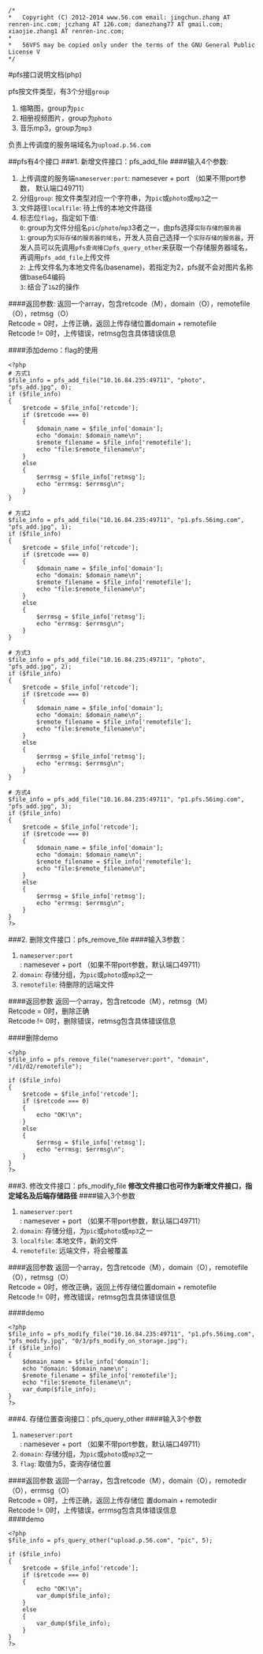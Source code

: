 ```
/*
*	Copyright (C) 2012-2014 www.56.com email: jingchun.zhang AT renren-inc.com; jczhang AT 126.com; danezhang77 AT gmail.com; xiaojie.zhang1 AT renren-inc.com;
*	
*	56VFS may be copied only under the terms of the GNU General Public License V
*/
```


#pfs接口说明文档(php)

pfs按文件类型，有3个分组`group`  
1. 缩略图，group为`pic`  
2. 相册视频图片，group为`photo`  
3. 音乐mp3，group为`mp3`  

负责上传调度的服务端域名为`upload.p.56.com`


##pfs有4个接口
###1. 新增文件接口：pfs_add_file
####输入4个参数:  
1. 上传调度的服务端`nameserver:port`: namesever + port  （如果不带port参数， 默认端口49711）  
2. 分组`group`: 按文件类型对应一个字符串，为`pic`或`photo`或`mp3`之一  
3. 文件路径`localfile`: 待上传的本地文件路径  
4. 标志位`flag`，指定如下值:  
    `0`: group为文件分组名`pic`/`photo`/`mp3`3者之一，由pfs选择`实际存储的服务器`  
	`1`: group为`实际存储的服务器的域名`，开发人员自己选择一个`实际存储的服务器`，开发人员可以先调用`pfs查询接口pfs_query_other`来获取一个存储服务器域名，再调用`pfs_add_file`上传文件    
	`2`: 上传文件名为本地文件名(basename)，若指定为2，pfs就不会对图片名称做base64编码  
	`3`: 结合了`1&2`的操作
	
####返回参数:
返回一个array，包含retcode（M），domain（O），remotefile（O），retmsg（O）  
Retcode = 0时，上传正确，返回上传存储位置domain + remotefile  
Retcode != 0时，上传错误，retmsg包含具体错误信息

####添加demo：flag的使用
```
<?php
# 方式1
$file_info = pfs_add_file("10.16.84.235:49711", "photo", "pfs_add.jpg", 0);
if ($file_info)
{
	$retcode = $file_info['retcode'];
	if ($retcode === 0)
	{
		$domain_name = $file_info['domain'];
		echo "domain: $domain_name\n";
		$remote_filename = $file_info['remotefile'];
		echo "file:$remote_filename\n";
	}
	else
	{
		$errmsg = $file_info['retmsg'];
		echo "errmsg: $errmsg\n";
	}
}

# 方式2
$file_info = pfs_add_file("10.16.84.235:49711", "p1.pfs.56img.com", "pfs_add.jpg", 1);
if ($file_info)
{
	$retcode = $file_info['retcode'];
	if ($retcode === 0)
	{
		$domain_name = $file_info['domain'];
		echo "domain: $domain_name\n";
		$remote_filename = $file_info['remotefile'];
		echo "file:$remote_filename\n";
	}
	else
	{
		$errmsg = $file_info['retmsg'];
		echo "errmsg: $errmsg\n";
	}
}

# 方式3
$file_info = pfs_add_file("10.16.84.235:49711", "photo", "pfs_add.jpg", 2);
if ($file_info)
{
	$retcode = $file_info['retcode'];
	if ($retcode === 0)
	{
		$domain_name = $file_info['domain'];
		echo "domain: $domain_name\n";
		$remote_filename = $file_info['remotefile'];
		echo "file:$remote_filename\n";
	}
	else
	{
		$errmsg = $file_info['retmsg'];
		echo "errmsg: $errmsg\n";
	}
}

# 方式4
$file_info = pfs_add_file("10.16.84.235:49711", "p1.pfs.56img.com", "pfs_add.jpg", 3);
if ($file_info)
{
	$retcode = $file_info['retcode'];
	if ($retcode === 0)
	{
		$domain_name = $file_info['domain'];
		echo "domain: $domain_name\n";
		$remote_filename = $file_info['remotefile'];
		echo "file:$remote_filename\n";
	}
	else
	{
		$errmsg = $file_info['retmsg'];
		echo "errmsg: $errmsg\n";
	}
}
?>
```  
	

###2. 删除文件接口：pfs_remove_file
####输入3参数：
1. `nameserver:port`: namesever + port  （如果不带port参数，默认端口49711）
2. `domain`: 存储分组，为`pic`或`photo`或`mp3`之一
3. `remotefile`: 待删除的远端文件

####返回参数
返回一个array，包含retcode（M），retmsg（M）  
Retcode = 0时，删除正确  
Retcode != 0时，删除错误，retmsg包含具体错误信息  

####删除demo
```
<?php
$file_info = pfs_remove_file("nameserver:port", "domain", "/d1/d2/remotefile");

if ($file_info)
{
	$retcode = $file_info['retcode'];
	if ($retcode === 0)
	{
		echo "OK!\n";
	}
	else
	{
		$errmsg = $file_info['retmsg'];
		echo "errmsg: $errmsg\n";
	}
}
?>
```


###3. 修改文件接口：pfs_modify_file
**修改文件接口也可作为新增文件接口，指定域名及后端存储路径**
####输入3个参数
1. `nameserver:port`: namesever + port  （如果不带port参数，默认端口49711）
2. `domain`: 存储分组，为`pic`或`photo`或`mp3`之一
3. `localfile`: 本地文件，新的文件
4. `remotefile`: 远端文件，将会被覆盖

####返回参数
返回一个array，包含retcode（M），domain（O），remotefile（O），retmsg（O）  
Retcode = 0时，修改正确，返回上传存储位置domain + remotefile  
Retcode != 0时，修改错误，retmsg包含具体错误信息

####demo
```
<?php
$file_info = pfs_modify_file("10.16.84.235:49711", "p1.pfs.56img.com", "pfs_modify.jpg", "0/3/pfs_modify_on_storage.jpg");
if ($file_info)
{
	$domain_name = $file_info['domain'];
	echo "domain: $domain_name\n";
	$remote_filename = $file_info['remotefile'];
	echo "file:$remote_filename\n";
	var_dump($file_info);
}
?>
```


###4. 存储位置查询接口：pfs_query_other
####输入3个参数
1. `nameserver:port`: namesever + port  （如果不带port参数，默认端口49711）
2. `domain`: 存储分组，为`pic`或`photo`或`mp3`之一
3. `flag`: 取值为5，查询存储位置

####返回参数
返回一个array，包含retcode（M），domain（O），remotedir（O），errmsg（O）  
Retcode = 0时，上传正确，返回上传存储位 置domain + remotedir  
Retcode != 0时，上传错误，errmsg包含具体错误信息  
####demo
```
<?php
$file_info = pfs_query_other("upload.p.56.com", "pic", 5);

if ($file_info)
{
	$retcode = $file_info['retcode'];
	if ($retcode === 0)
	{
		echo "OK!\n";
		var_dump($file_info);
	}
	else
	{
		var_dump($file_info);
	}
}
?>
```